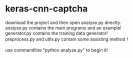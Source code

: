 # keras-cnn-captcha
download the project and then open analyse.py directly.<br/>
analyse.py contains the main programs and an example!<br/>
generator.py contains the training data generator!<br/>
preprocess.py and utils.py contain some assisting method！<br/>
<br/>
use commandline "python analyse.py" to begin it!<br/>
<br/>
